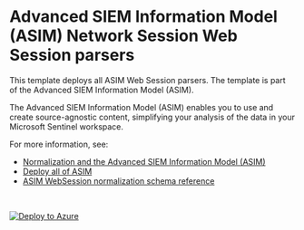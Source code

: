 # Advanced SIEM Information Model (ASIM) Network Session Web Session  parsers 

This template deploys all ASIM Web Session parsers. The template is part of the Advanced SIEM Information Model (ASIM).

The Advanced SIEM Information Model (ASIM) enables you to use and create source-agnostic content, simplifying your analysis of the data in your Microsoft Sentinel workspace.

For more information, see:

- [Normalization and the Advanced SIEM Information Model (ASIM)](https://aka.ms/AboutASIM)
- [Deploy all of ASIM](https://aka.ms/DeployASIM)
- [ASIM WebSession normalization schema reference](https://aka.ms/ASimWebSessionDoc)

<br>
 
[![Deploy to Azure](https://aka.ms/deploytoazurebutton)](https://aka.ms/ASimWebSessionARM)
